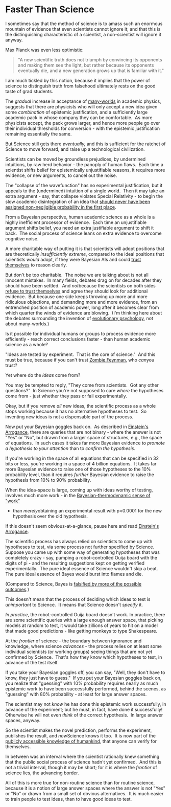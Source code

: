 
# Faster Than Science

I sometimes say that the method of science is to amass such an
enormous mountain of evidence that even scientists cannot ignore
it; and that this is the distinguishing characteristic of a
scientist, a non-scientist will ignore it anyway.

Max Planck was even less optimistic:

> "A new scientific truth does not triumph by convincing its
> opponents and making them see the light, but rather because its
> opponents eventually die, and a new generation grows up that is
> familiar with it."

I am much tickled by this notion, because it implies that the power
of science to distinguish truth from falsehood ultimately rests on
the good taste of grad students.

The *gradual* increase in acceptance of
[many-worlds](/lw/q8/many_worlds_one_best_guess/) in academic
physics, suggests that there are physicists who will only accept a
new idea given some *combination* of epistemic justification, and a
sufficiently large academic pack in whose company they can be
comfortable.  As more physicists accept, the pack grows larger, and
hence more people go over their individual thresholds for
conversion - with the epistemic justification remaining essentially
the same.

But Science still gets there *eventually,* and this is sufficient
for the ratchet of Science to move forward, and raise up a
technological civilization.

Scientists can be moved by groundless prejudices, by undermined
intuitions, by raw herd behavior - the panoply of human flaws. 
Each time a scientist shifts belief for epistemically unjustifiable
reasons, it requires more evidence, or new arguments, to cancel out
the noise.

The "collapse of the wavefunction" has no experimental
justification, but it appeals to the (undermined) intuition of a
single world.  Then it may take an extra argument - say, that
collapse violates Special Relativity - to begin the slow academic
disintegration of an idea that
[should never have been assigned non-negligible probability in the first place](/lw/q7/if_manyworlds_had_come_first/).

From a Bayesian perspective, human academic science as a whole is a
highly inefficient processor of evidence.  Each time an
unjustifiable argument shifts belief, you need an extra justifiable
argument to shift it back.  The social process of science leans on
extra evidence to overcome cognitive noise.

A more charitable way of putting it is that scientists will adopt
positions that are theoretically *insufficiently extreme*, compared
to the ideal positions that scientists *would* adopt, if they were
Bayesian AIs and could
[trust themselves](/lw/qb/science_doesnt_trust_your_rationality/)
to reason clearly.

But don't be too charitable.  The noise we are talking about is not
all innocent mistakes.  In many fields, debates drag on for decades
after they should have been settled.  And *not*because the
scientists on both sides
[refuse to trust themselves](/lw/qb/science_doesnt_trust_your_rationality/)
and agree they should look for additional evidence.  But because
one side keeps throwing up more and more ridiculous objections, and
demanding more and more evidence, from an entrenched position of
academic power, long after it becomes clear from which quarter the
winds of evidence are blowing.  (I'm thinking here about the
debates surrounding the invention of
[evolutionary psychology](/lw/l1/evolutionary_psychology/), not
about many-worlds.)

Is it possible for individual humans or groups to process evidence
more efficiently - reach correct conclusions faster - than human
academic science as a whole?

"Ideas are tested by experiment.  That is the core of science." 
And this must be true, because if you can't trust
[Zombie Feynman](http://xkcd.com/397/), who *can*you trust?

Yet where do the *ideas* come from?

You may be tempted to reply, "They come from scientists.  Got any
other questions?"  In Science you're not supposed to care *where*
the hypotheses come from - just whether they pass or fail
experimentally.

Okay, but if you remove *all* new ideas, the scientific process as
a whole stops working because it has no alternative hypotheses to
test.  So inventing new ideas is not a dispensable part of the
process.

Now put your Bayesian goggles back on.  As described in
[Einstein's Arrogance](/lw/jo/einsteins_arrogance/), there are
queries that are not binary - where the answer is not "Yes" or
"No", but drawn from a larger space of structures, e.g., the space
of equations.  In such cases it takes far more Bayesian evidence to
*promote a hypothesis to your attention* than to
*confirm the hypothesis.*

If you're working in the space of all equations that can be
specified in 32 bits or less, you're working in a space of 4
billion equations.  It takes far more Bayesian evidence to raise
one of those hypotheses to the 10% probability level, than it
requires *further* Bayesian evidence to raise the hypothesis from
10% to 90% probability.

When the idea-space is large, coming up with ideas worthy of
testing, involves much more work - in the
[Bayesian-thermodynamic sense of "work"](/lw/o5/the_second_law_of_thermodynamics_and_engines_of/)
- than *merely*obtaining an experimental result with p<0.0001 for
the new hypothesis over the old hypothesis.

If this doesn't seem obvious-at-a-glance, pause here and read
[Einstein's Arrogance](/lw/jo/einsteins_arrogance/).

The scientific process has always relied on scientists to come up
with hypotheses to test, via some process not further specified by
Science.  Suppose you came up with some way of generating
hypotheses that was completely crazy - say, pumping a
robot-controlled Ouija board with the digits of pi - and the
resulting suggestions kept on getting verified experimentally.  The
pure ideal essence of Science wouldn't skip a beat.  The pure ideal
essence of Bayes would burst into flames and die.

(Compared to Science, Bayes is
[falsified by more of the possible outcomes](/lw/if/your_strength_as_a_rationalist/).)

This doesn't mean that the process of deciding which ideas to test
is *unimportant* to Science.  It means that Science doesn't
*specify* it.

*In practice*, the robot-controlled Ouija board doesn't work. In
practice, there are some scientific queries with a large enough
answer space, that picking models at random to test, it would take
zillions of years to hit on a model that made good predictions -
like getting monkeys to type Shakespeare.

At the *frontier* of science - the boundary between ignorance and
knowledge, where science *advances* - the process relies on at
least some individual scientists (or working groups) seeing things
that are not yet confirmed by Science.  That's how they know which
hypotheses to test, in advance of the test itself.

If you take your Bayesian goggles off, you can say, "Well, they
don't have to know, they just have to guess."  If you put your
Bayesian goggles back on, you realize that "guessing" with 10%
probability requires nearly as much epistemic work to have been
successfully performed, behind the scenes, as "guessing" with 80%
probability - at least for large answer spaces.

The scientist may not *know* he has done this epistemic work
successfully, in advance of the experiment; but he must, in fact,
have done it successfully!  Otherwise he will not even *think* of
the correct hypothesis.  In large answer spaces, anyway.

So the scientist makes the novel prediction, performs the
experiment, publishes the result, and *now*Science knows it too. 
It is now part of the
[publicly accessible knowledge of humankind](/lw/in/scientific_evidence_legal_evidence_rational/),
that anyone can verify for themselves.

In between was an interval where the scientist rationally knew
something that the public social process of science hadn't yet
confirmed.  And this is not a trivial interval, though it may be
short; for it is where the *frontier* of science lies, the
advancing border.

All of this is more true for non-routine science than for routine
science, because it is a notion of large answer spaces where the
answer is not "Yes" or "No" or drawn from a small set of obvious
alternatives.  It is much easier to train people to test ideas,
than to have good ideas to test.
